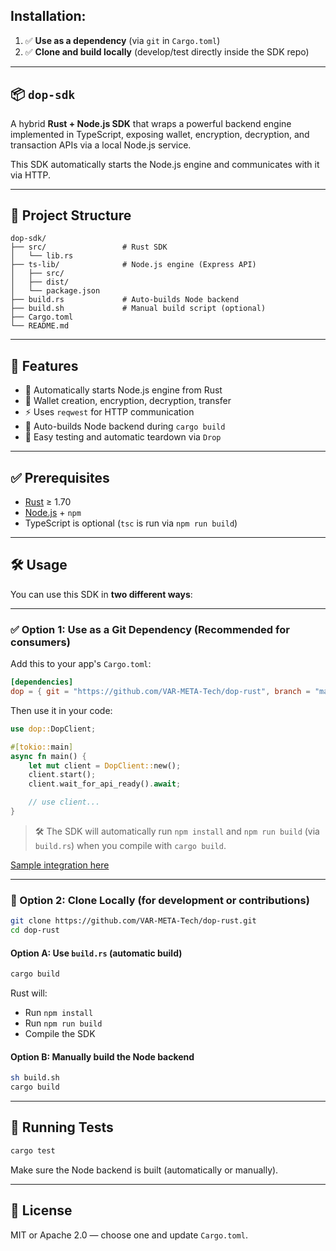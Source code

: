 ## Installation:
1. ✅ **Use as a dependency** (via `git` in `Cargo.toml`)
2. ✅ **Clone and build locally** (develop/test directly inside the SDK repo)

---

## 📦 `dop-sdk`

A hybrid **Rust + Node.js SDK** that wraps a powerful backend engine implemented in TypeScript, exposing wallet, encryption, decryption, and transaction APIs via a local Node.js service.

This SDK automatically starts the Node.js engine and communicates with it via HTTP.

---

## 📁 Project Structure

```
dop-sdk/
├── src/                 # Rust SDK
│   └── lib.rs
├── ts-lib/              # Node.js engine (Express API)
│   ├── src/
│   ├── dist/
│   └── package.json
├── build.rs             # Auto-builds Node backend
├── build.sh             # Manual build script (optional)
├── Cargo.toml
└── README.md
```

---

## 🚀 Features

- 📡 Automatically starts Node.js engine from Rust
- 🔐 Wallet creation, encryption, decryption, transfer
- ⚡ Uses `reqwest` for HTTP communication
- 🔁 Auto-builds Node backend during `cargo build`
- 🧪 Easy testing and automatic teardown via `Drop`

---

## ✅ Prerequisites

- [Rust](https://www.rust-lang.org/tools/install) ≥ 1.70
- [Node.js](https://nodejs.org/) + `npm`
- TypeScript is optional (`tsc` is run via `npm run build`)

---

## 🛠 Usage

You can use this SDK in **two different ways**:

---

### ✅ Option 1: Use as a Git Dependency (Recommended for consumers)

Add this to your app's `Cargo.toml`:

```toml
[dependencies]
dop = { git = "https://github.com/VAR-META-Tech/dop-rust", branch = "main" }
```

Then use it in your code:

```rust
use dop::DopClient;

#[tokio::main]
async fn main() {
    let mut client = DopClient::new();
    client.start();
    client.wait_for_api_ready().await;

    // use client...
}
```

> 🛠 The SDK will automatically run `npm install` and `npm run build` (via `build.rs`) when you compile with `cargo build`.

[Sample integration here](https://github.com/VAR-META-Tech/dop-rust-sample-integration) 

---

### 🧪 Option 2: Clone Locally (for development or contributions)

```bash
git clone https://github.com/VAR-META-Tech/dop-rust.git
cd dop-rust
```

#### Option A: Use `build.rs` (automatic build)

```bash
cargo build
```

Rust will:
- Run `npm install`
- Run `npm run build`
- Compile the SDK

#### Option B: Manually build the Node backend

```bash
sh build.sh
cargo build
```

---

## 🧪 Running Tests

```bash
cargo test
```

Make sure the Node backend is built (automatically or manually).

---

## 📄 License

MIT or Apache 2.0 — choose one and update `Cargo.toml`.

